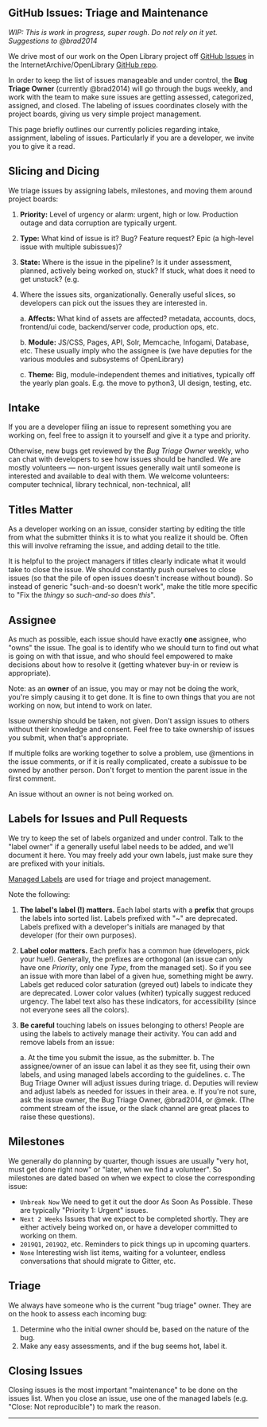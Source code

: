 ## GitHub Issues: Triage and Maintenance

*WIP: This is work in progress, super rough.  Do not rely on it yet.  Suggestions to @brad2014*

We drive most of our work on the Open Library project off [GitHub Issues](https://github.com/internetarchive/openlibrary/issues) in the InternetArchive/OpenLibrary [GitHub repo](https://github.com/internetarchive/openlibrary).

In order to keep the list of issues manageable and under control, the **Bug Triage Owner** (currently @brad2014) will go through the bugs weekly, and work with the team to make sure issues are getting assessed, categorized, assigned, and closed. The labeling of issues coordinates closely with the project boards, giving us very simple project management.

This page briefly outlines our currently policies regarding intake, assignment, labeling of issues. Particularly if you are a developer, we invite you to give it a read.

## Slicing and Dicing

We triage issues by assigning labels, milestones, and moving them around project boards:

1. **Priority:** Level of urgency or alarm: urgent, high or low. Production outage and data corruption are typically urgent.

2. **Type:** What kind of issue is it?  Bug? Feature request? Epic (a high-level issue with multiple subissues)?

3. **State:** Where is the issue in the pipeline?  Is it under assessment, planned, actively being worked on, stuck?  If stuck, what does it need to get unstuck? (e.g. 

4. Where the issues sits, organizationally. Generally useful slices, so developers can pick out the issues they are interested in.

    a. **Affects:** What kind of assets are affected?  metadata, accounts, docs, frontend/ui code, backend/server code, production ops, etc.

    b. **Module:** JS/CSS, Pages, API, Solr, Memcache, Infogami, Database, etc.  These usually imply who the assignee is (we have deputies for the various modules and subsystems of OpenLibrary)

    c. **Theme:** Big, module-independent themes and initiatives, typically off the yearly plan goals.  E.g. the move to python3, UI design, testing, etc.

## Intake

If you are a developer filing an issue to represent something you are working on, feel free to assign it to yourself and give it a type and priority.

Otherwise, new bugs get reviewed by the *Bug Triage Owner* weekly, who can chat with developers to see how issues should be handled.  We are mostly volunteers — non-urgent issues generally wait until someone is interested and available to deal with them. We welcome volunteers: computer technical, library technical, non-technical, all!

## Titles Matter

As a developer working on an issue, consider starting by editing the title from what the submitter thinks it is to what you realize it should be. Often this will involve reframing the issue, and adding detail to the title.

It is helpful to the project managers if titles clearly indicate what it would take to close the issue.  We should constantly push ourselves to close issues (so that the pile of open issues doesn't increase without bound).  So instead of generic "such-and-so doesn't work", make the title more specific to "Fix the *thingy* so *such-and-so* does *this*".


## Assignee

As much as possible, each issue should have exactly **one** assignee, who "owns" the issue. The goal is to identify who we should turn to find out what is going on with that issue, and who should feel empowered to make decisions about how to resolve it (getting whatever buy-in or review is appropriate).  

Note: as an **owner** of an issue, you may or may not be doing the work, you're simply causing it to get done. It is fine to own things that you are not working on now, but intend to work on later.

Issue ownership should be taken, not given. Don't assign issues to others without their knowledge and consent. Feel free to take ownership of issues you submit, when that's appropriate.

If multiple folks are working together to solve a problem, use @mentions in the issue comments, or if it is really complicated, create a subissue to be owned by another person. Don't forget to mention the parent issue in the first comment.

An issue without an owner is not being worked on.

## Labels for Issues and Pull Requests

We try to keep the set of labels organized and under control. Talk to the "label owner" if a generally useful label needs to be added, and we'll document it here. You may freely add your own labels, just make sure they are prefixed with your initials.

[Managed Labels](https://github.com/internetarchive/openlibrary/wiki/Managed-Labels) are used for triage and project management. 

Note the following:

1. **The label's label (!) matters.** Each label starts with a **prefix** that groups the labels into sorted list. Labels prefixed with "~" are deprecated.  Labels prefixed with a developer's initials are managed by that developer (for their own purposes).

2. **Label color matters.**  Each prefix has a common hue (developers, pick your hue!). Generally, the prefixes are orthogonal (an issue can only have one *Priority*, only one *Type*, from the managed set). So if you see an issue with more than label of a given hue, something might be awry. Labels get reduced color saturation (greyed out) labels to indicate they are deprecated. Lower color values (whiter) typically suggest reduced urgency.  The label text also has these indicators, for accessibility (since not everyone sees all the colors). 

3. **Be careful** touching labels on issues belonging to others! People are using the labels to actively manage their activity. You can add and remove labels from an issue:

    a.  At the time you submit the issue, as the submitter.
    b.  The assignee/owner of an issue can label it as they see fit, using their own labels, and using managed labels according to the guidelines.
    c.  The Bug Triage Owner will adjust issues during triage.
    d.  Deputies will review and adjust labels as needed for issues in their area.
    e.  If you're not sure, ask the issue owner, the Bug Triage Owner, @brad2014, or @mek. (The comment stream of the issue, or the slack channel are great places to raise these questions).

## Milestones

We generally do planning by quarter, though issues are usually "very hot, must get done right now" or "later, when we find a volunteer".  So milestones are dated based on when we expect to close the corresponding issue:

- `Unbreak Now`  We need to get it out the door As Soon As Possible. These are typically "Priority 1: Urgent" issues.
- `Next 2 Weeks`  Issues that we expect to be completed shortly.  They are either actively being worked on, or have a developer committed to working on them.
- `2019Q1`, `2019Q2`, etc. Reminders to pick things up in upcoming quarters.
- `None` Interesting wish list items, waiting for a volunteer, endless conversations that should migrate to Gitter, etc.

## Triage

We always have someone who is the current "bug triage" owner. They are on the hook to assess each incoming bug:

1. Determine who the initial owner should be, based on the nature of the bug.
2. Make any easy assessments, and if the bug seems hot, label it.

## Closing Issues

Closing issues is the most important "maintenance" to be done on the issues list.  When you close an issue, use one of the managed labels (e.g. "Close: Not reproducible") to mark the reason.

---
